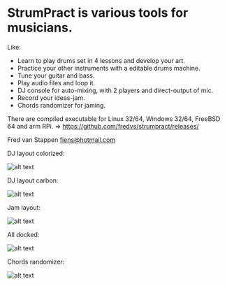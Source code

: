 # StrumPract is various tools for musicians.

Like:

-   Learn to play drums set in 4 lessons and develop your art.
-   Practice your other instruments with a editable drums machine.
-   Tune your guitar and bass.
-   Play audio files and loop it.
-   DJ console for auto-mixing, with 2 players and direct-output of mic.
-   Record your ideas-jam.
-   Chords randomizer for jaming.

There are compiled executable for Linux 32/64, Windows 32/64, FreeBSD 64
and arm RPi. =\> https://github.com/fredvs/strumpract/releases/

Fred van Stappen fiens@hotmail.com

DJ layout colorized:

![alt text](https://user-images.githubusercontent.com/3421249/88124912-78e20000-cbce-11ea-8d54-70b984398d63.png)

DJ layout carbon:

![alt text](https://user-images.githubusercontent.com/3421249/68096426-ec14dc00-feb0-11e9-9b47-2de27b890753.png)

Jam layout:

![alt text](https://user-images.githubusercontent.com/3421249/68096427-f040f980-feb0-11e9-9025-1e4316a8d4a1.png)

All docked:

![alt text](https://user-images.githubusercontent.com/3421249/68096431-f505ad80-feb0-11e9-8c90-2a33827911b9.png)

Chords randomizer:

![alt text](https://user-images.githubusercontent.com/3421249/89698734-0a69a580-d923-11ea-8ec0-ba58ed2698de.png)


